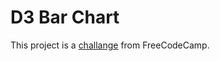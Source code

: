 # D3 Bar Chart

This project is a [challange](https://learn.freecodecamp.org/data-visualization/data-visualization-projects/visualize-data-with-a-bar-chart) from FreeCodeCamp.